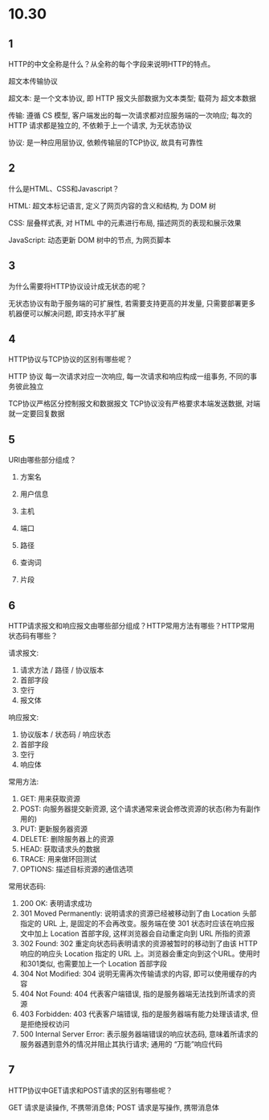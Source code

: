 # 10.30

## 1

HTTP的中文全称是什么？从全称的每个字段来说明HTTP的特点。

超文本传输协议

超文本: 是一个文本协议, 即 HTTP 报文头部数据为文本类型; 载荷为 超文本数据

传输: 遵循 CS 模型, 客户端发出的每一次请求都对应服务端的一次响应; 每次的 HTTP 请求都是独立的, 不依赖于上一个请求, 为无状态协议

协议: 是一种应用层协议, 依赖传输层的TCP协议, 故具有可靠性

## 2

什么是HTML、CSS和Javascript？

HTML: 超文本标记语言, 定义了网页内容的含义和结构, 为 DOM 树

CSS: 层叠样式表, 对 HTML 中的元素进行布局, 描述网页的表现和展示效果

JavaScript: 动态更新 DOM 树中的节点, 为网页脚本

## 3

为什么需要将HTTP协议设计成无状态的呢？

无状态协议有助于服务端的可扩展性, 若需要支持更高的并发量, 只需要部署更多机器便可以解决问题, 即支持水平扩展

## 4

HTTP协议与TCP协议的区别有哪些呢？

HTTP 协议 每一次请求对应一次响应, 每一次请求和响应构成一组事务, 不同的事务彼此独立

TCP协议严格区分控制报文和数据报文
TCP协议没有严格要求本端发送数据, 对端就一定要回复数据

## 5

URI由哪些部分组成？

1. 方案名

2. 用户信息

3. 主机

4. 端口

5. 路径

6. 查询词

7. 片段

## 6

HTTP请求报文和响应报文由哪些部分组成？HTTP常用方法有哪些？HTTP常用状态码有哪些？

请求报文:

1. 请求方法 / 路径 / 协议版本
2. 首部字段
3. 空行
4. 报文体

响应报文:

1. 协议版本 / 状态码 / 响应状态
2. 首部字段
3. 空行
4. 响应体

常用方法:

1. GET: 用来获取资源
2. POST: 向服务器提交新资源, 这个请求通常来说会修改资源的状态(称为有副作用的)
3. PUT: 更新服务器资源
4. DELETE: 删除服务器上的资源
5. HEAD: 获取请求头的数据
6. TRACE: 用来做环回测试
7. OPTIONS: 描述目标资源的通信选项

常用状态码:

1. 200 OK: 表明请求成功
2. 301 Moved Permanently: 说明请求的资源已经被移动到了由 Location 头部指定的 URL 上, 是固定的不会再改变。服务端在使 301 状态时应该在响应报文中加上 Location 首部字段, 这样浏览器会自动重定向到 URL 所指的资源
3. 302 Found: 302 重定向状态码表明请求的资源被暂时的移动到了由该 HTTP 响应的响应头 Location 指定的 URL 上。浏览器会重定向到这个URL。使用时和301类似, 也需要加上一个 Location 首部字段
4. 304 Not Modified: 304 说明无需再次传输请求的内容, 即可以使用缓存的内容
5. 404 Not Found: 404 代表客户端错误, 指的是服务器端无法找到所请求的资源
6. 403 Forbidden: 403 代表客户端错误, 指的是服务器端有能力处理该请求, 但是拒绝授权访问
7. 500 Internal Server Error: 表示服务器端错误的响应状态码, 意味着所请求的服务器遇到意外的情况并阻止其执行请求; 通用的 “万能”响应代码

## 7

HTTP协议中GET请求和POST请求的区别有哪些呢？

GET 请求是读操作, 不携带消息体;
POST 请求是写操作, 携带消息体
